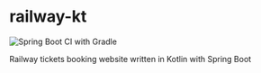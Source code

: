 # railway-kt

![Spring Boot CI with Gradle](https://github.com/Logarithmus/railway-kt/workflows/Spring%20Boot%20CI%20with%20Gradle/badge.svg)

Railway tickets booking website written in Kotlin with Spring Boot
